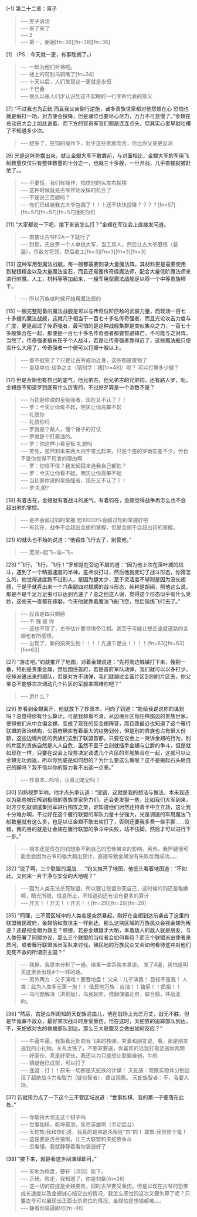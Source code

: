
[-1] 第二十二章：落子
>--- 黑子说话<br>
>--- 来了来了<br>
>--- 2<br>
>--- 第一，谢谢[fn=36][fn=36][fn=36]<br>

[1] （PS：今天就一更，有事耽搁了。）
>--- 一起为他们祈祷吧。<br>
>--- 楼上的可别乌鸦嘴了[fn=34]<br>
>--- 十天以后，人们发现这一更就是永恒<br>
>--- 干巴叠<br>
>--- 很久以後人们才认识到这不起眼的一行字所代表的意义<br>

[7] “不过我也为正统 而且我父亲倒行逆施，诸多贵族世家都对他怨恨在心 恐怕也就是假打一场，对方便会投降，但是诸位也要尽心尽力，万万不可怠慢了。”金翅在总动员大会上如此说着，而下方的官员军官们都是连连点头，但其实心里早就吐槽了不知道多少次。
>--- 想多了，在钧的操作下，对于这些贵族而言，你比你父亲更反派<br>

[9] 光是这阵势摆出来，就让金翅大军不敢靠前，与对面相比，金翅大军的军用飞船数量仅仅只有整体数量的十分之一，也就三十多艘，一旦开战，几乎直接就被赶绝了。。
>--- 不要慌，我们有操作，掐住他的头左右摇摆<br>
>--- 这种时候就是古爷开始发挥的机会了<br>
>--- 不是说三百艘吗？<br>
>--- 你们已经被我古大爷包围了！！！还不快快投降？？？？[fn=57][fn=57][fn=57][fn=57]捶死你们<br>

[11] “大家都说一下吧，接下来该怎么打？”金翅在军议会上直接发问道。
>--- 直接让古爷F2A一下就行了<br>
>--- 封锁，先放罗一个人单挑大军，当工具人，然后让古大爷磨练（装逼），杀敌方将领，然后收工[fn=3][fn=3][fn=3][fn=3]<br>

[13] 这种军用型魔法战舰，每一艘都需要刻录大量魔法阵，其材料更是需要使用到秘银精金以及大量魔法宝石，而且还需要传奇级魔法师，配合大量低阶魔法师来进行附魔，人工，材料等等加起来，一艘军用型魔法战舰足以将一个中等贵族榨干。
>--- 所以万族啥时候开始用魔法舰的<br>

[15] 一艘完整配备的魔法战舰是可以与传奇位阶匹敌的武装力量，而现场一百七十多艘的魔法战舰，这就几乎相当于一百七十多名传奇强者，而且光论攻击力度与广度，更是超过了传奇强者，最可怕的是这种战舰集群是类似集众之力，一百七十多艘集合在一起，那便是一百七十多名传奇强者都要暂避锋芒，不可能与之对阵，当然了，传奇强者擅长在于个人战斗，若是让传奇强者靠得近了，这些魔法船只便没什么大用了，传奇强者一个便可以打爆十艘以上。
>--- 那不就完了？只要让古爷成功近身，这些都是废物了<br>
>--- 皇级单位·战争之主（错别字：猪[fn=48]）呢？  可以打爆多少艘？<br>

[17] 但是金翅也有自己的底气，他兄弟古，他兄弟古的兄弟钧，还有路人罗，呃，金翅是不知道罗到底有什么厉害的，不过好歹算是一个添数不是？
>--- 当初是你说的皇级强者，现在又不认了？！<br>
>--- 罗：今天让你看不起，明天让你高攀不起<br>
>--- 礼貌你<br>
>--- 礼貌你吗<br>
>--- 罗就是个路人，懂个锤子的打仗<br>
>--- 罗就是个打酱油的。<br>
>--- 罗：你这样小看皇极 礼貌吗<br>
>--- 笑死，虽然和未来两大内宇宙比起来，只是个座的罗确实差不少，但也不是你觉得不厉害的理由啊<br>
>--- 罗：你信不信？我发起狠来连我自己都怕？<br>
>--- 罗：今天让你看不起，明天让你高攀不起<br>
>--- 当初是你说的皇级强者，现在又不认了？！<br>
>--- 罗:礼貌?<br>

[18] 有着古在，金翅就有着战斗的底气，有着钧在，金翅觉得战争再怎么也不会超出他的掌控。
>--- 是不会超过钧的掌握
但10000%会超过你的掌握好吧<br>
>--- 有钧在，战争不会超出金翅的掌握，但是金翅不会超出钧的掌握。<br>

[21] 钧就头也不抬的说道：“他锻炼飞行去了，别管他。”
>--- 芜湖~起飞~诶~飞~<br>

[23] “飞行，飞行，飞行！”罗却是在旁边不屑的道：“因为他上次在落叶城的战斗，遇到了一个精擅速度的半神，差点没打过，然后他就变幻了战斗形态，你猜怎么的，他觉得速度跑不过别人，是因为腿太少，至于灵活度不够则是因为没长翅膀，于是乎就弄出来一个六条腿四对翅膀的战斗形态，纯粹是胡闹，照他这么说，那是不是千足万足虫可以达到光速了？总之他这人倔，觉得这个形态似乎有什么奥妙，这些天一直都在琢磨，今天他就靠着魔法飞船飞空，然后锻炼飞行去了。”
>--- 应该是四只翅膀<br>
>--- 不 愧 是 你<br>
>--- 这也不错了，古爷估计要领悟帝江相。甚至于可能让想走速度道路的金翅也有所感悟。<br>
>--- 出现了，新的搞笑生物！！！！光速千足虫！！！！[fn=63][fn=63][fn=63]<br>

[27] “游击吧。”钧就推开了地图，对着金翅说道：“先将周边城镇打下来，搜刮一番，特别是贵重金属，然后围住首府，若是首府军队动弹，我们就可以以多打少，吃掉派遣出来的部队，若是对方不动弹，我们就越过金富片区到别的片区去，你父亲总不能够次次调动几个片区的军舰来围堵你吧？”
>--- 游什么？<br>

[29] 罗看到金翅离开，他就放下了抄录本，问向了钧道：“能给我说说你的谋划吗？总觉得你有什么算计，可是我却看不清，从边境片区你压榨那边的贵族世家，使得他们从中立偏金翅，变成了现在的反金翅阵营，而且我最近也知道了这个雁行联盟的政治结构，公爵府确实有着最大的权势划分，但是别的贵族也占有很大份额，这些边境片区的贵族们去到了联盟首都，只要在议会上一哭诉金翅的行为，别的片区的贵族自然是人人自危，虽然不至于立刻就插手金翅与公爵的争斗，但是就如现在一样，只要在议会上投票决定调遣几个片区的军舰集合在一起，这就可以让金翅无功而返，所以你到底是如何想的？为什么要这么做呢？这不是搬起石头砸自己的脚吗？我不信以你的智力看不出这一点来。”
>--- 抄录本…哈哈，认真记笔记吗？<br>

[30] 钧熟视罗半响，他才点头承认道：“没错，这就是我的想法与做法，本来我还以为那些被压榨到极限的贵族世家势力们，还会更发狠一些，比如我们大军到来，对方立刻就调遣集团军进行围攻之类，谁知道他们居然还持着半中立立场，这让我十分难办啊，不过好在这个雁行联盟的军队力量十分强大，光是调遣的军用魔法飞船数量就有这么多，也足以让金翅不敢去攻打了，否则还要我多费一些手脚……没错，我的目的就是让金翅在雁行联盟的争斗中失败，站不住脚，然后才可以进行下一步。”
>--- 根本还是现在的钧想象不到自己的恐怖带来的影响。另外，我怀疑很可能也会因为古爷的强大超出预计，直接导致金翅没有失败反而成功。。。<br>

[32] “说了啊，三个联盟的混战……”钧又推开了地图，他低头看着地图道：“不如此，又何来一片干净与安全的大地呢？”
>--- 因为人类无法杀死联盟，所以要让联盟杀死自己，这时候的钧还是稚嫩啊，眼光所限，信息所止，不知道钧还有没有更多的算计<br>
>--- 开天！！开天！！开天！！[fn=29][fn=29][fn=29]<br>

[35] “同理，三不管区域中的人类若是突然暴起，刚好在金翅到达前袭击了这里的联盟殖民政府，金翅恰如救世主一样到达，那么这块区域的万族民众会视金翅为叛逆？还是视金翅为救主？顺便，若是金翅雄才大略，本着敌人的敌人就是朋友，与人类签署了同盟协议，那么三个联盟的当权者会如何看待？而三个联盟派出使者来质问，或者雁行联盟派出军队来讨伐，殖民地的万族民众又会如何看待这些对他们见死不救的所谓宗主国？”
>--- 我擦，我原本分析了一通，结果一直吞我本章说。  发了4遍，我怕是明天这里会出现4个一样的话。<br>
>--- 另外两方：父子演戏！要吞地盘！
父亲：儿子演我！ 目标不是我！
人类：此为人类多元第一炮！！
值民地万族：自油！！独丽！！民祖！！<br>
>--- 乌问题解决（洪荒版），乌民起亦，推翻傀儡正府，联合鹅，共战北約。<br>

[36] “然后，古是众所周知的天蛇族混血儿，他在战场上光芒万丈，战无不胜，但是毕竟寡不敌众，最好某次战斗时身受重伤，恰在这时，天蛇族的追踪部队到达，不，天蛇族对古的救援部队到达，那么三大联盟又会做出如何反应？”
>--- 牛逼牛逼，我指着远处向我飞来的核弹，笑着和朋友说，看，那是朋友送我的小礼物，关系太铁了，不要非要送，你喜欢的话我打电话送你两颗<br>
>--- 好家伙，真是好家伙，我还以为只是想让联盟自创，牛的<br>
>--- 猜疑链已成型，可以打了<br>
>--- 连盟：打！！原来一切都是天蛇族的计谋！
天蛇族：观察实验体分别出现了超绝战斗力和智力（疑似智者），建议观察。 
 天蛇族智者：不，我要入场。<br>

[37] 钧就用力点了一下这个三不管区域说道：“世事如棋，我的第一子便落在此处。”
>--- 你敢持大领主这个棋子吗<br>
>--- 世事如棋，乾坤莫测，笑尽英雄啊（手动后台）<br>
>--- 天蛇族:我和你们说，我真的是来追杀叛徒“古”的！
联盟:我信你个鬼！<br>
>--- 这是要驱虎吞狼啊，让三大联盟和天蛇族争斗<br>
>--- 没看懂，我就静静着看你装逼好了<br>

[38] “接下来，就静看这世间演绎即可。”
>--- 天地为棋盘，楚轩（鸿钧）能下。<br>
>--- 正统，败走，我知道了，你是刘备[fn=26]<br>
>--- 这一切的前提是金翅要败，同时古爷要受重伤。但是以现在古爷的恐怖成长速度以及金翅诚心结交古的情况，我怎么感觉钧这次又要失算了呢？只要古爷可以展现出正面击杀灵位的情况，金翅怕是想输都难。。。<br>
>--- 静看你装逼即可[fn=46]<br>

